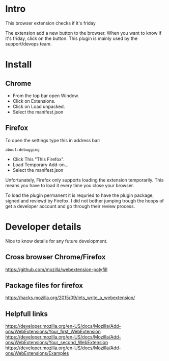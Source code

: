 # Intro
This browser extension checks if it's friday

The extension add a new button to the browser.
When you want to know if it's friday, click on the button.
This plugin is mainly used by the support/devops team.
# Install

## Chrome

* From the top bar open Window.
* Click on Extensions.
* Click on Load unpacked.
* Select the manifest.json

## Firefox

To open the settings type this in address bar:
```
about:debugging
``` 
* Click This "This Firefox".
* Load Temporary Add-on...
* Select the manifest.json

Unfortunately, Firefox only supports loading the extension temporarily. This means you have to load it every time you close your browser.

To load the plugin permanent it is requried to have the plugin package, signed and reviewd by Firefox.
I did not bother jumping trough the hoops of get a developer account and go through their review process.

# Developer details
Nice to know details for any future development.

## Cross browser Chrome/Firefox
https://github.com/mozilla/webextension-polyfill

## Package files for firefox
https://hacks.mozilla.org/2015/09/lets_write_a_webextension/

## Helpfull links
https://developer.mozilla.org/en-US/docs/Mozilla/Add-ons/WebExtensions/Your_first_WebExtension
https://developer.mozilla.org/en-US/docs/Mozilla/Add-ons/WebExtensions/Your_second_WebExtension
https://developer.mozilla.org/en-US/docs/Mozilla/Add-ons/WebExtensions/Examples